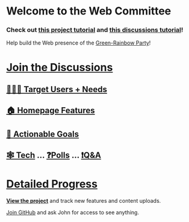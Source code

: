 # Welcome to the Web Committee

### Check out [this project tutorial](https://github.com/orgs/green-rainbow-org/discussions/15) and [this discussions tutorial](https://github.com/orgs/green-rainbow-org/discussions/14)!

Help build the Web presence of the [Green-Rainbow Party][home]!

# [Join the Discussions](https://github.com/orgs/green-rainbow-org/discussions)

## [🧑‍🤝‍🧑 Target Users + Needs](https://github.com/orgs/green-rainbow-org/discussions/categories/1-target-users-needs)
## [🏠 Homepage Features](https://github.com/orgs/green-rainbow-org/discussions/categories/2-homepage-features)
## [🏁 Actionable Goals](https://github.com/orgs/green-rainbow-org/discussions/categories/actionable-goals)
## [🕸️ Tech](https://github.com/orgs/green-rainbow-org/discussions/categories/tech-committee) ... [❓Polls](https://github.com/orgs/green-rainbow-org/discussions/categories/vote-on-goals-and-features) ... [❗Q&A ](https://github.com/orgs/green-rainbow-org/discussions/categories/website-help-q-a)

# [Detailed Progress][view]

[**View the project**][view] and track new features and content uploads.

[Join GitHub](https://github.com/signup) and ask John for access to see anything.

[home]: https://green-rainbow.org
[view]: https://github.com/orgs/green-rainbow-org/projects/1/views/1
